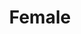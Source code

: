 ---
title: Female
tags: ["female", "woman", "gender", "feminine", "lady", "girl", "empowerment"]
icon: female
svg: '<svg xmlns="http://www.w3.org/2000/svg" width="24" height="24" fill="none" viewBox="0 0 24 24" stroke-width="1.5" stroke-linecap="round" stroke-linejoin="round" stroke="currentColor"><path d="M12 15a6 6 0 1 0 0-12 6 6 0 0 0 0 12m0 0v6m-2-2h4"/></svg>'
---